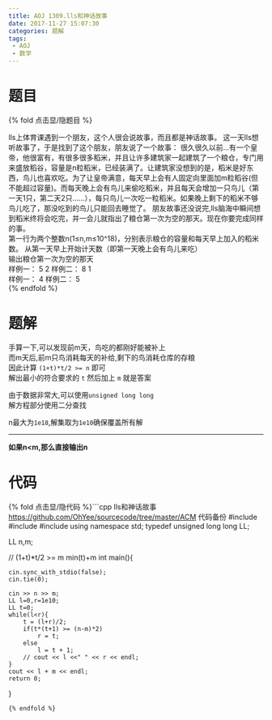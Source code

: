 ```yaml
---
title: AOJ 1309.lls和神话故事
date: 2017-11-27 15:07:30
categories: 题解
tags:
 - AOJ
 - 数学
---
```


# 题目

{% fold 点击显/隐题目 %}
<div class="oj"><div class="part" title="Description">
lls上体育课遇到一个朋友，这个人很会说故事，而且都是神话故事。
这一天lls想听故事了，于是找到了这个朋友，朋友说了一个故事：
很久很久以前…有一个皇帝，他很富有，有很多很多稻米，并且让许多建筑家一起建筑了一个粮仓，专门用来盛放稻谷，容量是n粒稻米，已经装满了。让建筑家没想到的是，稻米是好东西，鸟儿也喜欢吃。为了让皇帝满意，每天早上会有人固定向里面加m粒稻谷(但不能超过容量)。而每天晚上会有鸟儿来偷吃稻米，并且每天会增加一只鸟儿（第一天1只，第二天2只……），每只鸟儿一次吃一粒稻米。如果晚上剩下的稻米不够鸟儿吃了，那没吃到的鸟儿只能回去睡觉了。
朋友故事还没说完,lls脑海中瞬间想到稻米终将会吃完，并一会儿就指出了粮仓第一次为空的那天。现在你要完成同样的事。

</div><div class="part" title="Input">
第一行为两个整数n(1≤n,m≤10^18)，分别表示粮仓的容量和每天早上加入的稻米数。
从第一天早上开始计天数（即第一天晚上会有鸟儿来吃）

</div><div class="part" title="Output">
输出粮仓第一次为空的那天

</div><div class="samp"><div class="clear"></div><div class="input part" title="Sample Input">
样例一：
5 2
样例二：
8 1

</div><div class="output part" title="Sample Output">
样例一：
4
样例二：
5

</div><div class="clear"></div></div></div>
{% endfold %}

<!--more-->
# 题解
手算一下,可以发现前m天，鸟吃的都刚好能被补上  
而m天后,前m只鸟消耗每天的补给,剩下的鸟消耗仓库的存粮  
因此计算 `(1+t)*t/2 >= n` 即可  
解出最小的符合要求的 `t` 然后加上 `m` 就是答案  

由于数据非常大,可以使用`unsigned long long`  
解方程部分使用二分查找  

n最大为`1e18`,解集取为`1e10`确保覆盖所有解  

-----
**如果n<m,那么直接输出n**


# 代码
{% fold 点击显/隐代码 %}```cpp lls和神话故事 https://github.com/OhYee/sourcecode/tree/master/ACM 代码备份
#include <cstdio>
#include <iostream>
#include <cmath>
using namespace std;
typedef unsigned long long LL;


LL n,m;


// (1+t)*t/2 >= m     min(t)+m
int main(){

    cin.sync_with_stdio(false);
    cin.tie(0);

    cin >> n >> m;
    LL l=0,r=1e10;
    LL t=0;
    while(l<r){
        t = (l+r)/2;
        if(t*(t+1) >= (n-m)*2)
            r = t;
        else
            l = t + 1;
        // cout << l <<" " << r << endl;
    }
    cout << l + m << endl;
    return 0;
}

```
{% endfold %}